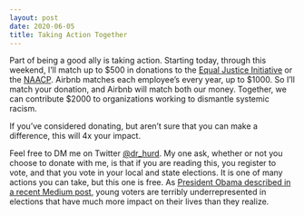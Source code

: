 ```yaml
---
layout: post
date: 2020-06-05
title: Taking Action Together
---
```


Part of being a good ally is taking action. Starting today, through this weekend, I’ll match up to $500 in donations to the [Equal Justice Initiative](https://eji.org) or the [NAACP](https://www.naacp.org).  Airbnb matches each employee’s every year, up to $1000. So I’ll match your donation, and Airbnb will match both our money. Together, we can contribute $2000 to organizations working to dismantle systemic racism.

If you’ve considered donating, but aren’t sure that you can make a difference, this will 4x your impact.

Feel free to DM me on Twitter [@dr_hurd](https://twitter.com/dr_hurd). My one ask, whether or not you choose to donate with me, is that if you are reading this, you register to vote, and that you vote in your local and state elections. It is one of many actions you can take, but this one is free. As [President Obama described in a recent Medium post](https://medium.com/@BarackObama/how-to-make-this-moment-the-turning-point-for-real-change-9fa209806067), young voters are terribly underrepresented in elections that have much more impact on their lives than they realize.
